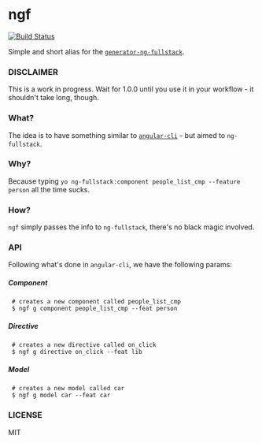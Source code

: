 # ngf

[![Build Status](https://travis-ci.org/ericmdantas/ngf.svg?branch=master)](https://travis-ci.org/ericmdantas/ngf)

Simple and short alias for the [`generator-ng-fullstack`](https://github.com/ericmdantas/generator-ng-fullstack).

### DISCLAIMER

This is a work in progress. Wait for 1.0.0 until you use it in your workflow - it shouldn't take long, though.

### What?

The idea is to have something similar to [`angular-cli`](https://github.com/angular/angular-cli) - but aimed to `ng-fullstack`.

### Why?

Because typing `yo ng-fullstack:component people_list_cmp --feature person` all the time sucks.

### How?

`ngf` simply passes the info to `ng-fullstack`, there's no black magic involved.

### API

Following what's done in `angular-cli`, we have the following params:


##### Component
```shell
 # creates a new component called people_list_cmp
 $ ngf g component people_list_cmp --feat person
```

##### Directive
```shell
 # creates a new directive called on_click
 $ ngf g directive on_click --feat lib
```

##### Model
```shell
 # creates a new model called car
 $ ngf g model car --feat car
```

### LICENSE

MIT
